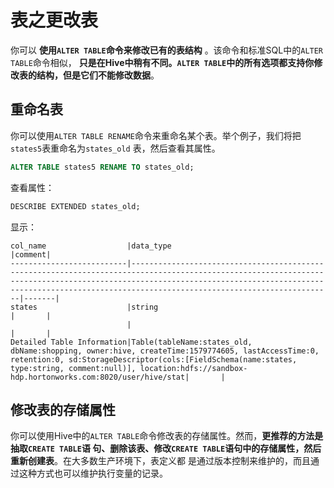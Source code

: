 表之更改表
===================================================================================
你可以 **使用`ALTER TABLE`命令来修改已有的表结构** 。该命令和标准SQL中的`ALTER TABLE`命令相似，
**只是在Hive中稍有不同。`ALTER TABLE`中的所有选项都支持你修改表的结构，但是它们不能修改数据**。

## 重命名表
你可以使用`ALTER TABLE RENAME`命令来重命名某个表。举个例子，我们将把`states5`表重命名为`states_old`
表，然后查看其属性。
```sql
ALTER TABLE states5 RENAME TO states_old;
```
查看属性：
```sql
DESCRIBE EXTENDED states_old;
```
显示：
```
col_name                  |data_type                                                                                                                                                                                                                                                      |comment|
--------------------------|---------------------------------------------------------------------------------------------------------------------------------------------------------------------------------------------------------------------------------------------------------------|-------|
states                    |string                                                                                                                                                                                                                                                         |       |
                          |                                                                                                                                                                                                                                                               |       |
Detailed Table Information|Table(tableName:states_old, dbName:shopping, owner:hive, createTime:1579774605, lastAccessTime:0, retention:0, sd:StorageDescriptor(cols:[FieldSchema(name:states, type:string, comment:null)], location:hdfs://sandbox-hdp.hortonworks.com:8020/user/hive/stat|       |
```

## 修改表的存储属性
你可以使用Hive中的`ALTER TABLE`命令修改表的存储属性。然而，**更推荐的方法是抽取`CREATE TABLE`语
句、删除该表、修改`CREATE TABLE`语句中的存储属性，然后重新创建表**。在大多数生产环境下，表定义都
是通过版本控制来维护的，而且通过这种方式也可以维护执行变量的记录。
